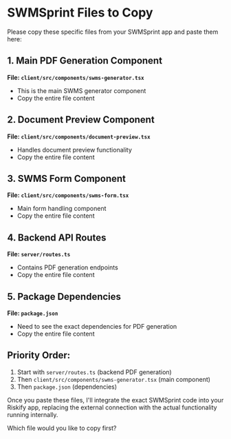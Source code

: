 # SWMSprint Files to Copy

Please copy these specific files from your SWMSprint app and paste them here:

## 1. Main PDF Generation Component
**File: `client/src/components/swms-generator.tsx`**
- This is the main SWMS generator component
- Copy the entire file content

## 2. Document Preview Component  
**File: `client/src/components/document-preview.tsx`**
- Handles document preview functionality
- Copy the entire file content

## 3. SWMS Form Component
**File: `client/src/components/swms-form.tsx`** 
- Main form handling component
- Copy the entire file content

## 4. Backend API Routes
**File: `server/routes.ts`**
- Contains PDF generation endpoints
- Copy the entire file content

## 5. Package Dependencies
**File: `package.json`**
- Need to see the exact dependencies for PDF generation
- Copy the entire file content

## Priority Order:
1. Start with `server/routes.ts` (backend PDF generation)
2. Then `client/src/components/swms-generator.tsx` (main component)
3. Then `package.json` (dependencies)

Once you paste these files, I'll integrate the exact SWMSprint code into your Riskify app, replacing the external connection with the actual functionality running internally.

Which file would you like to copy first?